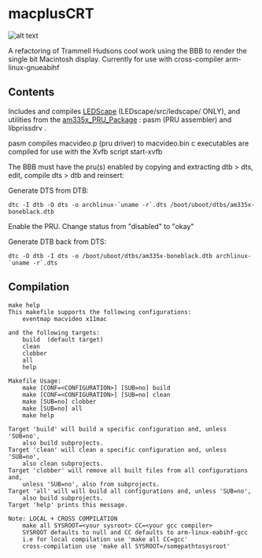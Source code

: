# macplusCRT


![alt text](https://github.com/claydonkey/macplusCRT/blob/master/MACCY.png","macplusCRT")

A refactoring of Trammell Hudsons cool work using the BBB to render the single bit Macintosh display.
Currently for use with cross-compiler arm-linux-gnueabihf

## Contents

Includes and compiles [LEDScape](https://github.com/osresearch/LEDscape) (LEDscape/src/ledscape/ ONLY), and utilities from the [am335x_PRU_Package](https://github.com/beagleboard/am335x_pru_package) : pasm (PRU assembler) and libprissdrv .

pasm compiles macvideo.p (pru driver) to macvideo.bin
c executables are compiled for use with the Xvfb script start-xvfb

The BBB must have the pru(s) enabled by copying and extracting dtb > dts, edit, compile dts > dtb and reinsert:

Generate DTS from DTB:

	dtc -I dtb -O dts -o archlinux-`uname -r`.dts /boot/uboot/dtbs/am335x-boneblack.dtb

Enable the PRU.  Change status from "disabled" to "okay"

Generate DTB back from DTS:

	dtc -O dtb -I dts -o /boot/uboot/dtbs/am335x-boneblack.dtb archlinux-`uname -r`.dts

## Compilation

    make help
    This makefile supports the following configurations:
        eventmap macvideo x11mac 

    and the following targets:
        build  (default target)
        clean
        clobber
        all
        help

    Makefile Usage:
        make [CONF=<CONFIGURATION>] [SUB=no] build
        make [CONF=<CONFIGURATION>] [SUB=no] clean
        make [SUB=no] clobber
        make [SUB=no] all
        make help

    Target 'build' will build a specific configuration and, unless 'SUB=no',
        also build subprojects.
    Target 'clean' will clean a specific configuration and, unless 'SUB=no',
        also clean subprojects.
    Target 'clobber' will remove all built files from all configurations and,
        unless 'SUB=no', also from subprojects.
    Target 'all' will will build all configurations and, unless 'SUB=no',
        also build subprojects.
    Target 'help' prints this message.

    Note: LOCAL + CROSS COMPILATION
        make all SYSROOT=<your sysroot> CC=<your gcc compiler>
        SYSROOT defaults to null and CC defaults to arm-linux-eabihf-gcc
        i.e for local compilation use 'make all CC=gcc'
	    cross-compilation use 'make all SYSROOT=/somepathtosysroot'
    
